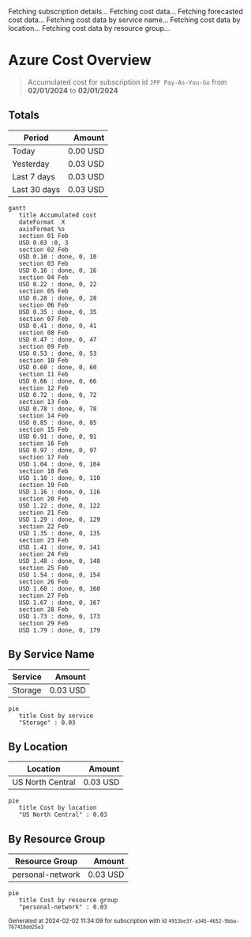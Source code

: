 Fetching subscription details...
Fetching cost data...
Fetching forecasted cost data...
Fetching cost data by service name...
Fetching cost data by location...
Fetching cost data by resource group...
# Azure Cost Overview

> Accumulated cost for subscription id `JPF Pay-As-You-Go` from **02/01/2024** to **02/01/2024**

## Totals

|Period|Amount|
|---|---:|
|Today|0.00 USD|
|Yesterday|0.03 USD|
|Last 7 days|0.03 USD|
|Last 30 days|0.03 USD|

```mermaid
gantt
   title Accumulated cost
   dateFormat  X
   axisFormat %s
   section 01 Feb
   USD 0.03 :0, 3
   section 02 Feb
   USD 0.10 : done, 0, 10
   section 03 Feb
   USD 0.16 : done, 0, 16
   section 04 Feb
   USD 0.22 : done, 0, 22
   section 05 Feb
   USD 0.28 : done, 0, 28
   section 06 Feb
   USD 0.35 : done, 0, 35
   section 07 Feb
   USD 0.41 : done, 0, 41
   section 08 Feb
   USD 0.47 : done, 0, 47
   section 09 Feb
   USD 0.53 : done, 0, 53
   section 10 Feb
   USD 0.60 : done, 0, 60
   section 11 Feb
   USD 0.66 : done, 0, 66
   section 12 Feb
   USD 0.72 : done, 0, 72
   section 13 Feb
   USD 0.78 : done, 0, 78
   section 14 Feb
   USD 0.85 : done, 0, 85
   section 15 Feb
   USD 0.91 : done, 0, 91
   section 16 Feb
   USD 0.97 : done, 0, 97
   section 17 Feb
   USD 1.04 : done, 0, 104
   section 18 Feb
   USD 1.10 : done, 0, 110
   section 19 Feb
   USD 1.16 : done, 0, 116
   section 20 Feb
   USD 1.22 : done, 0, 122
   section 21 Feb
   USD 1.29 : done, 0, 129
   section 22 Feb
   USD 1.35 : done, 0, 135
   section 23 Feb
   USD 1.41 : done, 0, 141
   section 24 Feb
   USD 1.48 : done, 0, 148
   section 25 Feb
   USD 1.54 : done, 0, 154
   section 26 Feb
   USD 1.60 : done, 0, 160
   section 27 Feb
   USD 1.67 : done, 0, 167
   section 28 Feb
   USD 1.73 : done, 0, 173
   section 29 Feb
   USD 1.79 : done, 0, 179
```

## By Service Name

|Service|Amount|
|---|---:|
|Storage|0.03 USD|

```mermaid
pie
   title Cost by service
   "Storage" : 0.03
```

## By Location

|Location|Amount|
|---|---:|
|US North Central|0.03 USD|

```mermaid
pie
   title Cost by location
   "US North Central" : 0.03
```

## By Resource Group

|Resource Group|Amount|
|---|---:|
|personal-network|0.03 USD|

```mermaid
pie
   title Cost by resource group
   "personal-network" : 0.03
```

<sup>Generated at 2024-02-02 11:34:09 for subscription with id `4913be3f-a345-4652-9bba-767418dd25e3`</sup>
